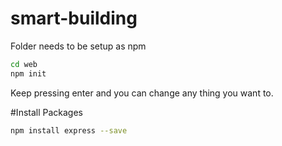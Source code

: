 # smart-building
Folder needs to be setup as npm
```bash
cd web
npm init
```

Keep pressing enter and you can change any thing you want to.

#Install Packages

```bash
npm install express --save
```
